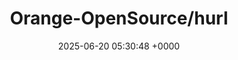 ---
title: "Orange-OpenSource/hurl"
link: "https://github.com/Orange-OpenSource/hurl"
date: "2025-06-20 05:30:48 +0000"
description: "Hurl, run and test HTTP requests with plain text."
category: "github"
---